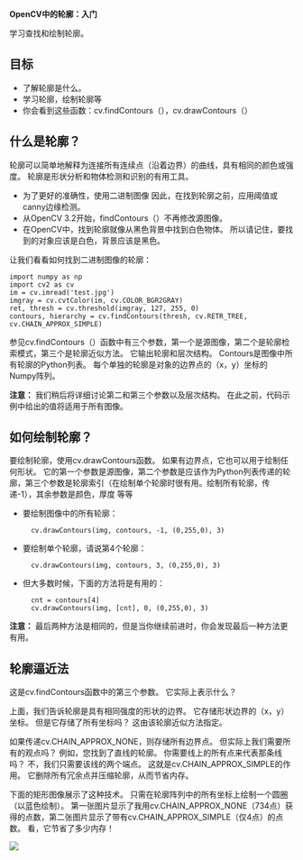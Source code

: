 **OpenCV中的轮廓：入门**

学习查找和绘制轮廓。

## 目标 ##

- 了解轮廓是什么。
- 学习轮廓，绘制轮廓等
- 你会看到这些函数：cv.findContours（），cv.drawContours（）

## 什么是轮廓？ ##

轮廓可以简单地解释为连接所有连续点（沿着边界）的曲线，具有相同的颜色或强度。 轮廓是形状分析和物体检测和识别的有用工具。

- 为了更好的准确性，使用二进制图像 因此，在找到轮廓之前，应用阈值或canny边缘检测。
- 从OpenCV 3.2开始，findContours（）不再修改源图像。
- 在OpenCV中，找到轮廓就像从黑色背景中找到白色物体。 所以请记住，要找到的对象应该是白色，背景应该是黑色。

让我们看看如何找到二进制图像的轮廓：

	import numpy as np
	import cv2 as cv
	im = cv.imread('test.jpg')
	imgray = cv.cvtColor(im, cv.COLOR_BGR2GRAY)
	ret, thresh = cv.threshold(imgray, 127, 255, 0)
	contours, hierarchy = cv.findContours(thresh, cv.RETR_TREE, cv.CHAIN_APPROX_SIMPLE)

参见cv.findContours（）函数中有三个参数，第一个是源图像，第二个是轮廓检索模式，第三个是轮廓近似方法。 它输出轮廓和层次结构。 Contours是图像中所有轮廓的Python列表。 每个单独的轮廓是对象的边界点的（x，y）坐标的Numpy阵列。

**注意：** 我们稍后将详细讨论第二和第三个参数以及层次结构。 在此之前，代码示例中给出的值将适用于所有图像。

## 如何绘制轮廓？ ##

要绘制轮廓，使用cv.drawContours函数。 如果有边界点，它也可以用于绘制任何形状。 它的第一个参数是源图像，第二个参数是应该作为Python列表传递的轮廓，第三个参数是轮廓索引（在绘制单个轮廓时很有用。绘制所有轮廓，传递-1），其余参数是颜色，厚度 等等

- 要绘制图像中的所有轮廓：

		cv.drawContours(img, contours, -1, (0,255,0), 3)

- 要绘制单个轮廓，请说第4个轮廓：

		cv.drawContours(img, contours, 3, (0,255,0), 3)

- 但大多数时候，下面的方法将是有用的：

		cnt = contours[4]
		cv.drawContours(img, [cnt], 0, (0,255,0), 3)

**注意：** 最后两种方法是相同的，但是当你继续前进时，你会发现最后一种方法更有用。

## 轮廓逼近法 ##

这是cv.findContours函数中的第三个参数。 它实际上表示什么？

上面，我们告诉轮廓是具有相同强度的形状的边界。 它存储形状边界的（x，y）坐标。 但是它存储了所有坐标吗？ 这由该轮廓近似方法指定。

如果传递cv.CHAIN_APPROX_NONE，则存储所有边界点。 但实际上我们需要所有的观点吗？ 例如，您找到了直线的轮廓。 你需要线上的所有点来代表那条线吗？ 不，我们只需要该线的两个端点。 这就是cv.CHAIN_APPROX_SIMPLE的作用。 它删除所有冗余点并压缩轮廓，从而节省内存。

下面的矩形图像展示了这种技术。 只需在轮廓阵列中的所有坐标上绘制一个圆圈（以蓝色绘制）。 第一张图片显示了我用cv.CHAIN_APPROX_NONE（734点）获得的点数，第二张图片显示了带有cv.CHAIN_APPROX_SIMPLE（仅4点）的点数。 看，它节省了多少内存！

![](https://docs.opencv.org/4.1.0/none.jpg)